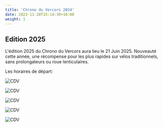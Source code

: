 ```yaml
---
title: 'Chrono du Vercors 2024'
date: 2023-11-28T15:14:39+10:00
weight: 1
---
```


## Edition 2025

L'édition 2025 du Chrono du Vercors aura lieu le 21 Juin 2025. Nouveauté cette année, une récompense pour les plus rapides sur vélos traditionnels, sans prolongateurs ou roue lenticulaires.


Les horaires de départ:

![CDV](/images/chrono/2025/departs_4.jpg)

![CDV](/images/chrono/2025/departs_2.jpg)

![CDV](/images/chrono/2025/departs_1.jpg)

![CDV](/images/chrono/2025/departs_3.jpg)


![CDV](/images/chrono/chrono_2025.png)